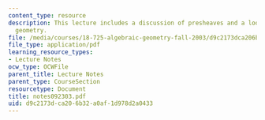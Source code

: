 ```yaml
---
content_type: resource
description: This lecture includes a discussion of presheaves and a look back at algebraic
  geometry.
file: /media/courses/18-725-algebraic-geometry-fall-2003/d9c2173dca206b32a0af1d978d2a0433_notes092303.pdf
file_type: application/pdf
learning_resource_types:
- Lecture Notes
ocw_type: OCWFile
parent_title: Lecture Notes
parent_type: CourseSection
resourcetype: Document
title: notes092303.pdf
uid: d9c2173d-ca20-6b32-a0af-1d978d2a0433
---
```

